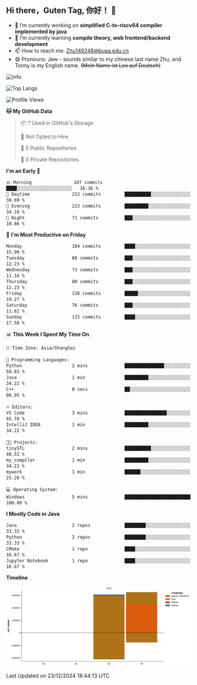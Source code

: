 ## Hi there，Guten Tag, 你好！ 👋

- 🔭 I’m currently working on **simplified C-to-riscv64 compiler implemented by java**
- 🌱 I’m currently learning **compile theory, web frontend/backend development**
- 📫 How to reach me: Zhu149248@buaa.edu.cn
- 😄 Pronouns: Jew - sounds similar to my chinese last name Zhu, and Tonny is my English name. ~~(Mein Name ist Leo auf Deutsch)~~

<!--
**Galaxy-JewXW/Galaxy-JewXW** is a ✨ _special_ ✨ repository because its `README.md` (this file) appears on your GitHub profile.

Here are some ideas to get you started:

-->
![info](https://github-readme-stats.vercel.app/api?username=Galaxy-JewXW&show_icons=true&count_private=true&hide=prs&theme=default_repocard)

![Top Langs](https://github-readme-stats.vercel.app/api/top-langs/?username=Galaxy-JewXW&count_private=true&layout=compact)

<!--START_SECTION:waka-->
![Profile Views](http://img.shields.io/badge/Profile%20Views-25-blue)

**🐱 My GitHub Data** 

> 📦 ? Used in GitHub's Storage 
 > 
> 🚫 Not Opted to Hire
 > 
> 📜 5 Public Repositories 
 > 
> 🔑 0 Private Repositories 
 > 
**I'm an Early 🐤** 

```text
🌞 Morning                107 commits         ████░░░░░░░░░░░░░░░░░░░░░   16.36 % 
🌆 Daytime                253 commits         ██████████░░░░░░░░░░░░░░░   38.69 % 
🌃 Evening                223 commits         █████████░░░░░░░░░░░░░░░░   34.10 % 
🌙 Night                  71 commits          ███░░░░░░░░░░░░░░░░░░░░░░   10.86 % 
```
📅 **I'm Most Productive on Friday** 

```text
Monday                   104 commits         ████░░░░░░░░░░░░░░░░░░░░░   15.90 % 
Tuesday                  80 commits          ███░░░░░░░░░░░░░░░░░░░░░░   12.23 % 
Wednesday                73 commits          ███░░░░░░░░░░░░░░░░░░░░░░   11.16 % 
Thursday                 80 commits          ███░░░░░░░░░░░░░░░░░░░░░░   12.23 % 
Friday                   126 commits         █████░░░░░░░░░░░░░░░░░░░░   19.27 % 
Saturday                 76 commits          ███░░░░░░░░░░░░░░░░░░░░░░   11.62 % 
Sunday                   115 commits         ████░░░░░░░░░░░░░░░░░░░░░   17.58 % 
```


📊 **This Week I Spent My Time On** 

```text
🕑︎ Time Zone: Asia/Shanghai

💬 Programming Languages: 
Python                   2 mins              ███████████████░░░░░░░░░░   58.83 % 
Java                     1 min               █████████░░░░░░░░░░░░░░░░   34.22 % 
C++                      0 secs              ██░░░░░░░░░░░░░░░░░░░░░░░   06.95 % 

🔥 Editors: 
VS Code                  3 mins              ████████████████░░░░░░░░░   65.78 % 
IntelliJ IDEA            1 min               █████████░░░░░░░░░░░░░░░░   34.22 % 

🐱‍💻 Projects: 
tinySTL                  2 mins              ██████████░░░░░░░░░░░░░░░   40.51 % 
my_compiler              1 min               █████████░░░░░░░░░░░░░░░░   34.22 % 
mywork                   1 min               ██████░░░░░░░░░░░░░░░░░░░   25.28 % 

💻 Operating System: 
Windows                  5 mins              █████████████████████████   100.00 % 
```

**I Mostly Code in Java** 

```text
Java                     2 repos             ████████░░░░░░░░░░░░░░░░░   33.33 % 
Python                   2 repos             ████████░░░░░░░░░░░░░░░░░   33.33 % 
CMake                    1 repo              ████░░░░░░░░░░░░░░░░░░░░░   16.67 % 
Jupyter Notebook         1 repo              ████░░░░░░░░░░░░░░░░░░░░░   16.67 % 
```



**Timeline**

![Lines of Code chart](https://raw.githubusercontent.com/Galaxy-JewXW/Galaxy-JewXW/master/assets/bar_graph.png)


 Last Updated on 23/12/2024 18:44:13 UTC
<!--END_SECTION:waka-->
